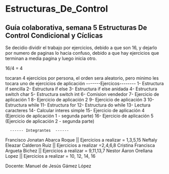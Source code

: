 # Estructuras_De_Control
Guía colaborativa, semana 5 Estructuras De Control Condicional y Cíclicas 
---------------------------------------------------------------------------------------------------

Se decidio dividir el trabajo por ejercicios, debido a que son 16, y dejarlo por numero de paginas lo hacia confuso, debido a que hay ejercicios que terminan a media pagina y luego inicia otro.

16/4 = 4

tocaran 4 ejercicios por persona, el orden sera aleatorio, pero minimo les tocara uno de ejercicios de aplicación
            -------Ejercicos--------
 1- Estructura if sencilla
 2- Estructura if else
 3- Estructura if else anidada
 4- Estructura switch char
 5- Estructura switch int
 6- Comision vendedor
 7- Ejercicio de aplicación 1
 8- Ejercicio de aplicación 2
 9- Ejercicio de aplicación 3
 10- Estructura while
 11- Estructura for
 12- Estructura do while
 13- Lectura caracteres
 14- Calcular interes simple
 15- Ejercicio de aplicación 4 (Ejercicio de aplicación 1 - segunda parte)
 16- Ejercicio de aplicación 5 (Ejercicio de aplicación 2 - segunda parte)

      ------ Integrantes  ------
Francisco Jonatan Abarca Roque     || Ejercicios a realizar = 1,3,5,15
Neftaly Eleazar Calderon Ruiz      || Ejercicios a realizar =2,4,6,8
Cristina Francisca Argueta Bichez  || Ejercicios a realizar = 9,11,13,7
Nestor Áaron Orellana Lopez        || Ejercicios a realizar = 10, 12, 14, 16

Docente: 
Manuel de Jesús Gámez López 

